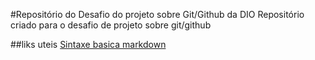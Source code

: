 #Repositório do Desafio do projeto sobre Git/Github da DIO
Repositório criado para o desafio de projeto sobre git/github

##liks uteis 
[Sintaxe basica markdown](https://www.markdownguide.org/basic-syntax/)
